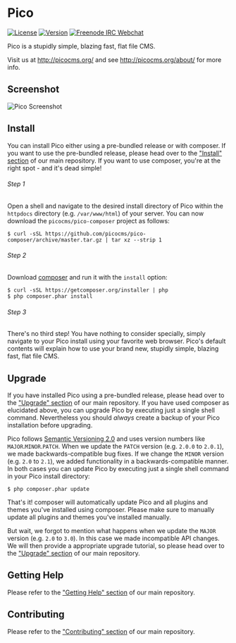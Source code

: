 Pico
====

[![License](https://picocms.github.io/badges/pico-license.svg)](https://github.com/picocms/pico-composer/blob/master/LICENSE)
[![Version](https://picocms.github.io/badges/pico-version.svg)](https://github.com/picocms/pico-composer#install)
[![Freenode IRC Webchat](https://picocms.github.io/badges/pico-chat.svg)](https://webchat.freenode.net/?channels=%23picocms)

Pico is a stupidly simple, blazing fast, flat file CMS.

Visit us at http://picocms.org/ and see http://picocms.org/about/ for more info.

Screenshot
----------

![Pico Screenshot](https://picocms.github.io/screenshot.png)

Install
-------

You can install Pico either using a pre-bundled release or with composer. If you want to use the pre-bundled release, please head over to the ["Install" section][MainRepoInstall] of our main repository. If you want to use composer, you're at the right spot - and it's dead simple!

###### Step 1

Open a shell and navigate to the desired install directory of Pico within the `httpdocs` directory (e.g. `/var/www/html`) of your server. You can now download the `picocms/pico-composer` project as follows:

```shell
$ curl -sSL https://github.com/picocms/pico-composer/archive/master.tar.gz | tar xz --strip 1
```

###### Step 2

Download [composer][] and run it with the `install` option:

```shell
$ curl -sSL https://getcomposer.org/installer | php
$ php composer.phar install
```

###### Step 3

There's no third step! You have nothing to consider specially, simply navigate to your Pico install using your favorite web browser. Pico's default contents will explain how to use your brand new, stupidly simple, blazing fast, flat file CMS.

Upgrade
-------

If you have installed Pico using a pre-bundled release, please head over to the ["Upgrade" section][MainRepoUpgrade] of our main repository. If you have used composer as elucidated above, you can upgrade Pico by executing just a single shell command. Nevertheless you should *always* create a backup of your Pico installation before upgrading.

Pico follows [Semantic Versioning 2.0][SemVer] and uses version numbers like `MAJOR`.`MINOR`.`PATCH`. When we update the `PATCH` version (e.g. `2.0.0` to `2.0.1`), we made backwards-compatible bug fixes. If we change the `MINOR` version (e.g. `2.0` to `2.1`), we added functionality in a backwards-compatible manner. In both cases you can update Pico by executing just a single shell command in your Pico install directory:

```shell
$ php composer.phar update
```

That's it! composer will automatically update Pico and all plugins and themes you've installed using composer. Please make sure to manually update all plugins and themes you've installed manually.

But wait, we forgot to mention what happens when we update the `MAJOR` version (e.g. `2.0` to `3.0`). In this case we made incompatible API changes. We will then provide a appropriate upgrade tutorial, so please head over to the ["Upgrade" section][MainRepoUpgrade] of our main repository.

Getting Help
------------

Please refer to the ["Getting Help" section][MainRepoGettingHelp] of our main repository.

Contributing
------------

Please refer to the ["Contributing" section][MainRepoContributing] of our main repository.

[composer]: https://getcomposer.org/
[SemVer]: http://semver.org
[MainRepoInstall]: https://github.com/picocms/Pico#install
[MainRepoUpgrade]: https://github.com/picocms/Pico#upgrade
[MainRepoGettingHelp]: https://github.com/picocms/Pico#getting-help
[MainRepoContributing]: https://github.com/picocms/Pico#contributing

